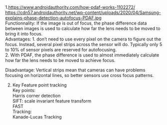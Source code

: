 1.https://www.androidauthority.com/how-pdaf-works-1102272/  
https://cdn57.androidauthority.net/wp-content/uploads/2020/04/Samsung-explains-phase-detection-autofocus-PDAF.jpg  
Functionnality: If the image is out of focus, the phase difference data between images is used to calculate how far the lens needs to be moved to bring it into focus.  
Advantages: 1. don’t need to use every pixel on the camera to figure out the focus. Instead, several pixel strips across the sensor will do. Typically only 5 to 10% of sensor pixels are reserved for autofocusing.  
            2. With PDAF, the phase difference is used to almost immediately calculate how far the lens needs to be moved to achieve focus.  
            

Disadvantage:  Vertical strips mean that cameras can have problems focusing on horizontal lines, so better sensors use cross focus patterns. 

2. Key Feature point tracking  
            Key points:  
                        Harris corner detection  
                        SIFT: scale invariant feature transform  
                        FAST  
            Tracking:  
                        Kanade-Lucas Tracking   
                        

